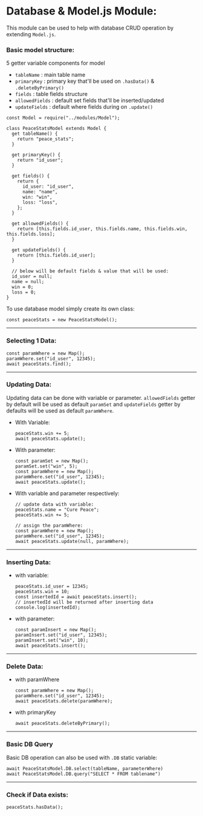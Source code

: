# Database & Model.js Module:

This module can be used to help with database CRUD operation by extending `Model.js`.

### Basic model structure:

5 getter variable components for model

- `tableName` : main table name
- `primaryKey` : primary key that'll be used on `.hasData()` & `.deleteByPrimary()`
- `fields` : table fields structure
- `allowedFields` : default set fields that'll be inserted/updated
- `updateFields` : default where fields during on `.update()`

```JS
const Model = require("../modules/Model");

class PeaceStatsModel extends Model {
  get tableName() {
    return "peace_stats";
  }

  get primaryKey() {
    return "id_user";
  }

  get fields() {
    return {
      id_user: "id_user",
      name: "name",
      win: "win",
      loss: "loss",
    };
  }

  get allowedFields() {
    return [this.fields.id_user, this.fields.name, this.fields.win, this.fields.loss];
  }

  get updateFields() {
    return [this.fields.id_user];
  }

  // below will be default fields & value that will be used:
  id_user = null;
  name = null;
  win = 0;
  loss = 0;
}
```

To use database model simply create its own class:

```JS
const peaceStats = new PeaceStatsModel();
```

___

### Selecting 1 Data:

```JS
const paramWhere = new Map();
paramWhere.set("id_user", 12345);
await peaceStats.find();
```

___

### Updating Data:

Updating data can be done with variable or parameter.
`allowedFields` getter by default will be used as default `paramSet` and `updateFields` getter by defaults will be used
as default `paramWhere`.

- With Variable:
    ```JS
    peaceStats.win += 5;
    await peaceStats.update();
    ```

- With parameter:
    ```JS
    const paramSet = new Map();
    paramSet.set("win", 5);
    const paramWhere = new Map();
    paramWhere.set("id_user", 12345);
    await peaceStats.update();
    ```

- With variable and parameter respectively:
    ```JS
    // update data with variable:
    peaceStats.name = "Cure Peace";
    peaceStats.win += 5;
    
    // assign the paramWhere:
    const paramWhere = new Map();
    paramWhere.set("id_user", 12345);
    await peaceStats.update(null, paramWhere);
    ```

___

### Inserting Data:

- with variable:
    ```JS
    peaceStats.id_user = 12345;
    peaceStats.win = 10;
    const insertedId = await peaceStats.insert();
    // insertedId will be returned after inserting data
    console.log(insertedId);
    ```

- with parameter:
    ```JS
    const paramInsert = new Map();
    paramInsert.set("id_user", 12345);
    paramInsert.set("win", 10);
    await peaceStats.insert();
    ```

___

### Delete Data:
- with paramWhere
    ```JS
    const paramWhere = new Map();
    paramWhere.set("id_user", 12345);
    await peaceStats.delete(paramWhere);
    ```

- with primaryKey
    ```JS
    await peaceStats.deleteByPrimary();
    ```

___

### Basic DB Query
Basic DB operation can also be used with `.DB` static variable:
```JS
await PeaceStatsModel.DB.select(tableName, parameterWhere)
await PeaceStatsModel.DB.query("SELECT * FROM tablename")
```

___

### Check if Data exists:

```JS
peaceStats.hasData();
```